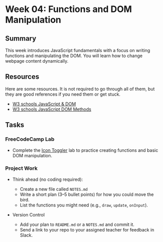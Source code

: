 # Week 04: Functions and DOM Manipulation

## Summary

This week introduces JavaScript fundamentals with a focus on writing functions and manipulating the DOM. You will learn how to change webpage content dynamically.

## Resources

Here are some resources. It is not required to go through all of them, but they are good references if you need them or get stuck.

- [W3 schools JavaScript & DOM](https://www.w3schools.com/js/js_htmldom.asp)
- [W3 schools JavaScript DOM Methods](https://www.w3schools.com/js/js_htmldom_methods.asp)

## Tasks

### FreeCodeCamp Lab

- Complete the [Icon Toggler](https://www.freecodecamp.org/learn/full-stack-developer/lab-favorite-icon-toggler/build-a-favorite-icon-toggler) lab to practice creating functions and basic DOM manipulation.

### Project Work

- Think ahead (no coding required):
  - Create a new file called `NOTES.md`
  - Write a short plan (3–5 bullet points) for how you could move the bird.
  - List the functions you might need (e.g., `draw`, `update`, `onInput`).

- Version Control
  - Add your plan to `README.md` or a `NOTES.md` and commit it.
  - Send a link to your repo to your assigned teacher for feedback in Slack.

